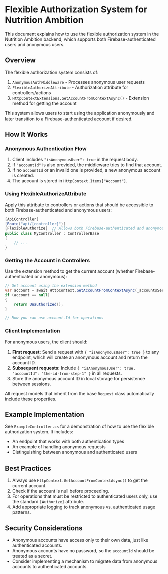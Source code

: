 # Flexible Authorization System for Nutrition Ambition

This document explains how to use the flexible authorization system in the Nutrition Ambition backend, which supports both Firebase-authenticated users and anonymous users.

## Overview

The flexible authorization system consists of:

1. `AnonymousAuthMiddleware` - Processes anonymous user requests
2. `FlexibleAuthorizeAttribute` - Authorization attribute for controllers/actions
3. `HttpContextExtensions.GetAccountFromContextAsync()` - Extension method for getting the account

This system allows users to start using the application anonymously and later transition to a Firebase-authenticated account if desired.

## How It Works

### Anonymous Authentication Flow

1. Client includes `"isAnonymousUser": true` in the request body.
2. If `"accountId"` is also provided, the middleware tries to find that account.
3. If no `accountId` or an invalid one is provided, a new anonymous account is created.
4. The account is stored in `HttpContext.Items["Account"]`.

### Using FlexibleAuthorizeAttribute

Apply this attribute to controllers or actions that should be accessible to both Firebase-authenticated and anonymous users:

```csharp
[ApiController]
[Route("api/[controller]")]
[FlexibleAuthorize]  // Allows both Firebase-authenticated and anonymous users
public class MyController : ControllerBase
{
    // ...
}
```

### Getting the Account in Controllers

Use the extension method to get the current account (whether Firebase-authenticated or anonymous):

```csharp
// Get account using the extension method
var account = await HttpContext.GetAccountFromContextAsync(_accountsService, _logger);
if (account == null)
{
    return Unauthorized();
}

// Now you can use account.Id for operations
```

### Client Implementation

For anonymous users, the client should:

1. **First request:** Send a request with `{ "isAnonymousUser": true }` to any endpoint, which will create an anonymous account and return the account ID.
2. **Subsequent requests:** Include `{ "isAnonymousUser": true, "accountId": "the-id-from-step-1" }` in all requests.
3. Store the anonymous account ID in local storage for persistence between sessions.

All request models that inherit from the base `Request` class automatically include these properties.

## Example Implementation

See `ExampleController.cs` for a demonstration of how to use the flexible authorization system. It includes:

- An endpoint that works with both authentication types
- An example of handling anonymous requests
- Distinguishing between anonymous and authenticated users

## Best Practices

1. Always use `HttpContext.GetAccountFromContextAsync()` to get the current account.
2. Check if the account is null before proceeding.
3. For operations that must be restricted to authenticated users only, use the standard `[Authorize]` attribute.
4. Add appropriate logging to track anonymous vs. authenticated usage patterns.

## Security Considerations

- Anonymous accounts have access only to their own data, just like authenticated accounts.
- Anonymous accounts have no password, so the `accountId` should be treated as a secret.
- Consider implementing a mechanism to migrate data from anonymous accounts to authenticated accounts. 